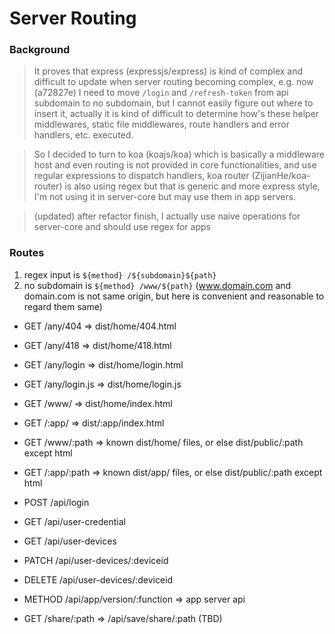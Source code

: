 # Server Routing

### Background

> It proves that express (expressjs/express) is kind of complex and difficult to update when server routing becoming complex, 
  e.g. now (a72827e) I need to move `/login` and `/refresh-token` from api subdomain to no subdomain, 
  but I cannot easily figure out where to insert it, actually it is kind of difficult to determine how's these 
  helper middlewares, static file middlewares, route handlers and error handlers, etc. executed.

> So I decided to turn to koa (koajs/koa) which is basically a middleware host and even 
  routing is not provided in core functionalities, and use regular expressions to dispatch handlers, 
  koa router (ZijianHe/koa-router) is also using regex but that is generic and more express style, 
  I'm not using it in server-core but may use them in app servers.

> (updated) after refactor finish, I actually use naive operations for server-core and should use regex for apps

### Routes

1. regex input is `${method} /${subdomain}${path}`
2. no subdomain is `${method} /www/${path}` (www.domain.com and domain.com is not same origin, but here is convenient and reasonable to regard them same)


- GET /any/404 => dist/home/404.html  
- GET /any/418 => dist/home/418.html

- GET /any/login => dist/home/login.html
- GET /any/login.js => dist/home/login.js
- GET /www/ => dist/home/index.html
- GET /:app/ => dist/:app/index.html
- GET /www/:path => known dist/home/ files, or else dist/public/:path except html 
- GET /:app/:path => known dist/app/ files, or else dist/public/:path except html 

- POST /api/login
- GET /api/user-credential
- GET /api/user-devices
- PATCH /api/user-devices/:deviceid
- DELETE /api/user-devices/:deviceid
- METHOD /api/app/version/:function => app server api

- GET /share/:path => /api/save/share/:path (TBD)
